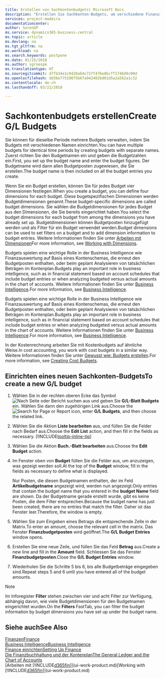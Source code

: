 ```yaml
---
title: Erstellen von Sachkontenbudgets| Microsoft Docs
description: "Erstellen Sie Sachkonten-Budgets, um verschiedene Finanzaktivitäten zu prognostizieren und Dimensionen zu den einzelnen Intelligence-Zwecken zuzuordnen."
services: project-madeira
documentationcenter: 
author: SorenGP
ms.service: dynamics365-business-central
ms.topic: article
ms.devlang: na
ms.tgt_pltfrm: na
ms.workload: na
ms.search.keywords: postpone
ms.date: 01/25/2018
ms.author: sgroespe
ms.translationtype: HT
ms.sourcegitcommit: d7fb34e1c9428a64c71ff47be8bcff174649c00d
ms.openlocfilehash: dd3be77519075b67a942402bd01d5a2a562a1c32
ms.contentlocale: de-ch
ms.lasthandoff: 03/22/2018

---
```

# <a name="create-gl-budgets"></a><span data-ttu-id="7adf5-103">Sachkontenbudgets erstellen</span><span class="sxs-lookup"><span data-stu-id="7adf5-103">Create G/L Budgets</span></span>
<span data-ttu-id="7adf5-104">Sie können für dieselbe Periode mehrere Budgets verwalten, indem Sie Budgets mit verschiedenen Namen einrichten.</span><span class="sxs-lookup"><span data-stu-id="7adf5-104">You can have multiple budgets for identical time periods by creating budgets with separate names.</span></span> <span data-ttu-id="7adf5-105">Zuerst richten Sie den Budgetnamen ein und geben die Budgetzahlen ein.</span><span class="sxs-lookup"><span data-stu-id="7adf5-105">First, you set up the budget name and enter the budget figures.</span></span> <span data-ttu-id="7adf5-106">Der Budgetname wird dann allen Budgetposten zugewiesen, die Sie erstellen.</span><span class="sxs-lookup"><span data-stu-id="7adf5-106">The budget name is then included on all the budget entries you create.</span></span>  

 <span data-ttu-id="7adf5-107">Wenn Sie ein Budget erstellen, können Sie für jedes Budget vier Dimensionen festlegen.</span><span class="sxs-lookup"><span data-stu-id="7adf5-107">When you create a budget, you can define four dimensions for each budget.</span></span> <span data-ttu-id="7adf5-108">Diese bugetspezifischen Dimensionen werden Budgetdimensionen genannt.</span><span class="sxs-lookup"><span data-stu-id="7adf5-108">These budget-specific dimensions are called budget dimensions.</span></span> <span data-ttu-id="7adf5-109">Sie wählen die Budgetdimensionen für jedes Budget aus den Dimensionen, die Sie bereits eingerichtet haben.</span><span class="sxs-lookup"><span data-stu-id="7adf5-109">You select the budget dimensions for each budget from among the dimensions you have already set up.</span></span> <span data-ttu-id="7adf5-110">Budgetdimensionen können Budgetposten hinzugefügt werden und als Filter für ein Budget verwendet werden.</span><span class="sxs-lookup"><span data-stu-id="7adf5-110">Budget dimensions can be used to set filters on a budget and to add dimension information to budget entries.</span></span> <span data-ttu-id="7adf5-111">Weitere Informationen finden Sie unter [Arbeiten mit Dimensionen](finance-dimensions.md)</span><span class="sxs-lookup"><span data-stu-id="7adf5-111">For more information, see [Working with Dimensions](finance-dimensions.md).</span></span>

 <span data-ttu-id="7adf5-112">Budgets spielen eine wichtige Rolle in der Business Intelligence wie Finanzauswertung auf Basis eines Kontenschemas, die erneut den Budgetposten enthalten, oder beim geplant Analysieren von tatsächlichen Beträgen im Kontenplan.</span><span class="sxs-lookup"><span data-stu-id="7adf5-112">Budgets play an important role in business intelligence, such as in financial statement based on account schedules that include budget entries or when analyzing budgeted versus actual amounts in the chart of accounts.</span></span> <span data-ttu-id="7adf5-113">Weitere Informationen finden Sie unter [Business Intelligence](bi.md).</span><span class="sxs-lookup"><span data-stu-id="7adf5-113">For more information, see [Business Intelligence](bi.md).</span></span>

 <span data-ttu-id="7adf5-114">Budgets spielen eine wichtige Rolle in der Business Intelligence wie Finanzauswertung auf Basis eines Kontenschemas, die erneut den Budgetposten enthalten, oder beim geplant Analysieren von tatsächlichen Beträgen im Kontenplan.</span><span class="sxs-lookup"><span data-stu-id="7adf5-114">Budgets play an important role in business intelligence, such as in financial statement based on account schedules that include budget entries or when analyzing budgeted versus actual amounts in the chart of accounts.</span></span> <span data-ttu-id="7adf5-115">Weitere Informationen finden Sie unter [Business Intelligence](bi.md).</span><span class="sxs-lookup"><span data-stu-id="7adf5-115">For more information, see [Business Intelligence](bi.md).</span></span>

<span data-ttu-id="7adf5-116">In der Kostenrechnung arbeiten Sie mit Kostenbudgets auf ähnliche Weise.</span><span class="sxs-lookup"><span data-stu-id="7adf5-116">In cost accounting, you work with cost budgets in a similar way.</span></span> <span data-ttu-id="7adf5-117">Weitere Informationen finden Sie unter [Gewusst wie: Budgets erstellen](finance-create-cost-budgets.md).</span><span class="sxs-lookup"><span data-stu-id="7adf5-117">For more information, see [Creating Cost Budgets](finance-create-cost-budgets.md).</span></span>    

## <a name="to-create-a-new-gl-budget"></a><span data-ttu-id="7adf5-118">Einrichten eines neuen Sachkonten-Budgets</span><span class="sxs-lookup"><span data-stu-id="7adf5-118">To create a new G/L budget</span></span>  
1. <span data-ttu-id="7adf5-119">Wählen Sie in der rechten oberen Ecke das Symbol ![Nach Seite oder Bericht suchen](media/ui-search/search_small.png "Nach Seite oder Bericht suchen Symbol") aus und geben Sie **G/L-Blatt Budgets** ein. Wählen Sie dann den zugehörigen Link aus.</span><span class="sxs-lookup"><span data-stu-id="7adf5-119">Choose the ![Search for Page or Report](media/ui-search/search_small.png "Search for Page or Report icon") icon, enter **G/L Budgets**, and then choose the related link.</span></span>  
2. <span data-ttu-id="7adf5-120">Wählen Sie die Aktion **Liste bearbeiten** aus, und füllen Sie die Felder nach Bedarf aus.</span><span class="sxs-lookup"><span data-stu-id="7adf5-120">Choose the **Edit List** action, and then fill in the fields as necessary.</span></span> [!INCLUDE[tooltip-inline-tip](includes/tooltip-inline-tip_md.md)]  
3. <span data-ttu-id="7adf5-121">Wählen Sie die Aktion **Buch.-Blatt bearbeiten** aus.</span><span class="sxs-lookup"><span data-stu-id="7adf5-121">Choose the **Edit Budget** action.</span></span>
4. <span data-ttu-id="7adf5-122">Im Fenster oben von **Budget** füllen Sie die Felder aus, um anzuzeigen, was gezeigt werden soll.</span><span class="sxs-lookup"><span data-stu-id="7adf5-122">At the top of the **Budget** window, fill in the fields as necessary to define what is displayed.</span></span>  

    <span data-ttu-id="7adf5-123">Nur Posten, die diesen Budgetnamen enthalten, der im Feld **Artikelbudgetname** angezeigt wird, werden nun angezeigt.</span><span class="sxs-lookup"><span data-stu-id="7adf5-123">Only entries that contain the budget name that you entered in the **budget Name** field are shown.</span></span> <span data-ttu-id="7adf5-124">Da der Budgetname gerade erstellt wurde, gibt es keine Posten, die dem Filter entsprechen.</span><span class="sxs-lookup"><span data-stu-id="7adf5-124">Because the budget name has just been created, there are no entries that match the filter.</span></span> <span data-ttu-id="7adf5-125">Daher ist das Fenster leer.</span><span class="sxs-lookup"><span data-stu-id="7adf5-125">Therefore, the window is empty.</span></span>  
5. <span data-ttu-id="7adf5-126">Wählen Sie zum Eingeben eines Betrags die entsprechende Zelle in der Matrix.</span><span class="sxs-lookup"><span data-stu-id="7adf5-126">To enter an amount, choose the relevant cell in the matrix.</span></span> <span data-ttu-id="7adf5-127">Das Fenster **Finanzbudgetposten** wird geöffnet.</span><span class="sxs-lookup"><span data-stu-id="7adf5-127">The **G/L Budget Entries** window opens.</span></span>  
6. <span data-ttu-id="7adf5-128">Erstellen Sie eine neue Zeile, und füllen Sie das Feld **Betrag** aus.</span><span class="sxs-lookup"><span data-stu-id="7adf5-128">Create a new line and fill in the **Amount** field.</span></span> <span data-ttu-id="7adf5-129">Schliessen Sie das Fenster **Finanzbudgetposten**.</span><span class="sxs-lookup"><span data-stu-id="7adf5-129">Close the **G/L Budget Entries** window.</span></span>  
7. <span data-ttu-id="7adf5-130">Wiederholen Sie die Schritte 5 bis 6, bis alle Budgetbeträge eingegeben sind.</span><span class="sxs-lookup"><span data-stu-id="7adf5-130">Repeat steps 5 and 6 until you have entered all of the budget amounts.</span></span>  

> [!NOTE]  
>  <span data-ttu-id="7adf5-131">Im Inforegister  **Filter** stehen zwischen vier und acht Filter zur Verfügung, abhängig davon, wie viele  Budgetdimensionen für den Budgetnamen eingerichtet wurden.</span><span class="sxs-lookup"><span data-stu-id="7adf5-131">On the **Filters** FastTab, you can filter the budget information by budget dimensions you have set up under the budget name.</span></span>   

## <a name="see-also"></a><span data-ttu-id="7adf5-132">Siehe auch</span><span class="sxs-lookup"><span data-stu-id="7adf5-132">See Also</span></span>
[<span data-ttu-id="7adf5-133">Finanzen</span><span class="sxs-lookup"><span data-stu-id="7adf5-133">Finance</span></span>](finance.md)  
[<span data-ttu-id="7adf5-134">Business Intelligence</span><span class="sxs-lookup"><span data-stu-id="7adf5-134">Business Intelligence</span></span>](bi.md)  
[<span data-ttu-id="7adf5-135">Finance einrichten</span><span class="sxs-lookup"><span data-stu-id="7adf5-135">Setting Up Finance</span></span>](finance-setup-finance.md)  
[<span data-ttu-id="7adf5-136">Die Finanzbuchhaltung und der Kontenplan</span><span class="sxs-lookup"><span data-stu-id="7adf5-136">The General Ledger and the Chart of Accounts</span></span>](finance-general-ledger.md)  
<span data-ttu-id="7adf5-137">[Arbeiten mit [!INCLUDE[d365fin](includes/d365fin_md.md)]](ui-work-product.md)</span><span class="sxs-lookup"><span data-stu-id="7adf5-137">[Working with [!INCLUDE[d365fin](includes/d365fin_md.md)]](ui-work-product.md)</span></span>  

